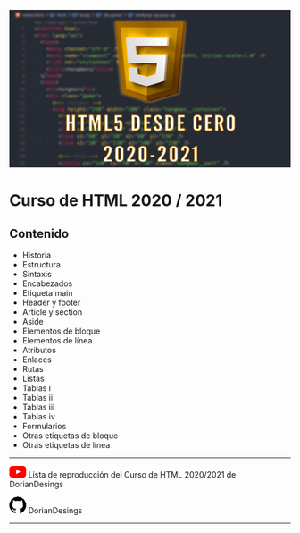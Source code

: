 ![portada del curso](assets/imgs/portada.jpg)


# Curso de HTML 2020 / 2021

## Contenido

- Historia
- Estructura
- Sintaxis
- Encabezados
- Etiqueta main
- Header y footer
- Article y section
- Aside
- Elementos de bloque
- Elementos de línea
- Atributos
- Enlaces
- Rutas
- Listas
- Tablas i 
- Tablas ii
- Tablas iii
- Tablas iv
- Formularios
- Otras etiquetas de bloque
- Otras etiquetas de línea

---
![logo_youtube](assets/imgs/youtube_logo_30.png) Lista de reproducción del Curso de HTML 2020/2021 de DorianDesings

![logo_github](assets/imgs/github_logo_30.png) DorianDesings

---